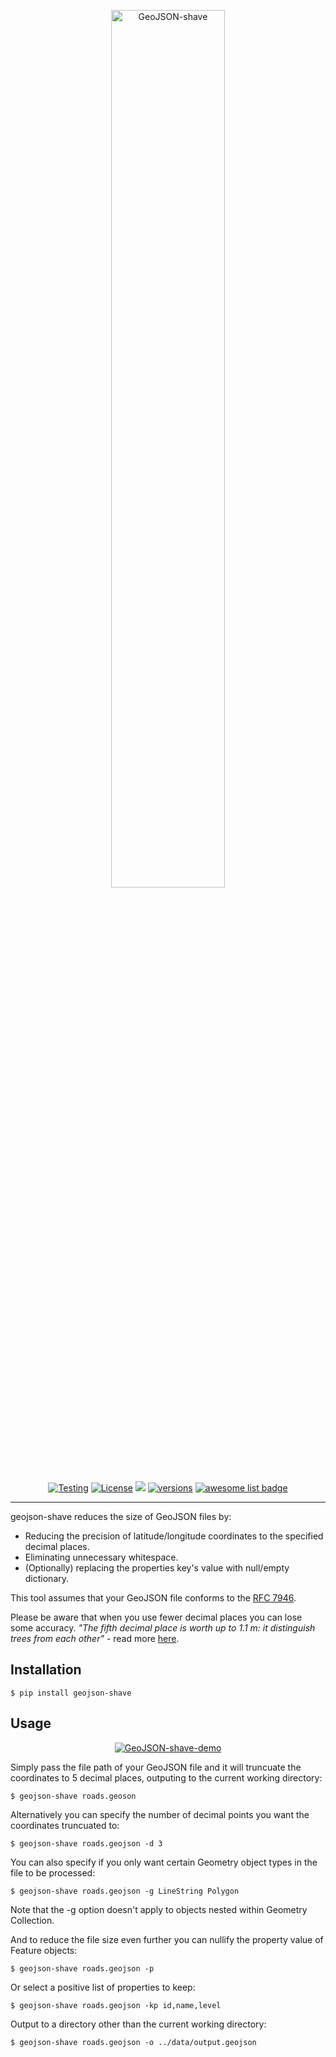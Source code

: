 
<p align="center">
    <a href="https://pypi.python.org">
        <img src="https://ben-nour.com/images/geojson-shave.png" alt="GeoJSON-shave" style="width: 60%; height: auto;"/>
    </a>
</p>

<p align="center">
     <a href="https://github.com/ben-n93/geojson-shave/actions/workflows/tests.yml"><img src="https://github.com/ben-n93/geojson-shave/actions/workflows/tests.yml/badge.svg"                 alt="Testing"></a>
     <a href="https://github.com/ben-n93/geojson-shave/blob/main/LICENSE"><img src="https://img.shields.io/pypi/l/geojson-shave" alt="License"></a>
    <a href="https://codecov.io/gh/ben-n93/geojson-shave" ><img src="https://codecov.io/gh/ben-n93/geojson-shave/graph/badge.svg?token=XUMK0D4J9X"/></a>
    <a href="https://pypi.org/project/geojson-shave/"><img src="https://img.shields.io/pypi/pyversions/geojson-shave" alt="versions"></a>
    <a href="https://github.com/tmcw/awesome-geojson"><img src="https://awesome.re/mentioned-badge.svg" alt="awesome list badge"></a>
</p>

---

geojson-shave reduces the size of GeoJSON files by:

- Reducing the precision of latitude/longitude coordinates to the specified decimal places.
- Eliminating unnecessary whitespace.
- (Optionally) replacing the properties key's value with null/empty dictionary.

This tool assumes that your GeoJSON file conforms to the [RFC 7946](https://datatracker.ietf.org/doc/html/rfc7946).

Please be aware that when you use fewer decimal places you can lose some accuracy. _"The fifth decimal place is worth up to 1.1 m: it distinguish trees from each other"_ - read more [here](https://gis.stackexchange.com/questions/8650/measuring-accuracy-of-latitude-and-longitude).

## Installation
```
$ pip install geojson-shave
```

## Usage

<p align="center">
    <a href="https://pypi.python.org">
        <img src="https://ben-nour.com/images/demo.gif" alt="GeoJSON-shave-demo">
    </a>
</p>

Simply pass the file path of your GeoJSON file and it will truncuate the coordinates to 5 decimal places, outputing to the current working directory:

```
$ geojson-shave roads.geoson
```

Alternatively you can specify the number of decimal points you want the coordinates truncuated to:

```
$ geojson-shave roads.geojson -d 3
```

You can also specify if you only want certain Geometry object types in the file to be processed:

```
$ geojson-shave roads.geojson -g LineString Polygon
```

Note that the -g option doesn't apply to objects nested within Geometry Collection.

And to reduce the file size even further you can nullify the property value of Feature objects:

```
$ geojson-shave roads.geojson -p
```

Or select a positive list of properties to keep:

```
$ geojson-shave roads.geojson -kp id,name,level
```

Output to a directory other than the current working directory:

```
$ geojson-shave roads.geojson -o ../data/output.geojson
```
